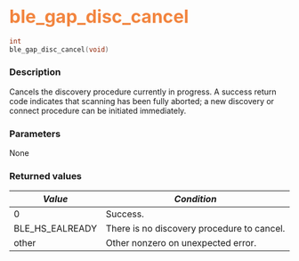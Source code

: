 ## <font color="#F2853F" style="font-size:24pt">ble\_gap\_disc\_cancel</font>

```c
int
ble_gap_disc_cancel(void)
```

### Description

Cancels the discovery procedure currently in progress.  A success return code indicates that scanning has been fully aborted; a new discovery or connect procedure can be initiated immediately. 

### Parameters

None

### Returned values

| *Value* | *Condition* |
|---------|-------------|
| 0 | Success. |
| BLE\_HS\_EALREADY | There is no discovery procedure to cancel. |
| other | Other nonzero on unexpected error. |
